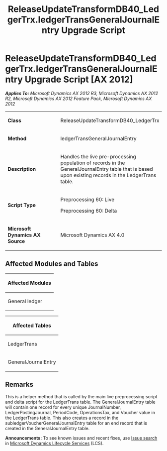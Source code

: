 ﻿---
title: ReleaseUpdateTransformDB40_LedgerTrx.ledgerTransGeneralJournalEntry Upgrade Script
TOCTitle: ReleaseUpdateTransformDB40_LedgerTrx.ledgerTransGeneralJournalEntry Upgrade Script
ms:assetid: b10828fe-cc87-5c0d-b739-ca85ec2692eb
ms:mtpsurl: https://msdn.microsoft.com/en-us/library/JJ736879(v=AX.60)
ms:contentKeyID: 49710564
ms.date: 05/18/2015
mtps_version: v=AX.60
---

# ReleaseUpdateTransformDB40\_LedgerTrx.ledgerTransGeneralJournalEntry Upgrade Script [AX 2012]


_**Applies To:** Microsoft Dynamics AX 2012 R3, Microsoft Dynamics AX 2012 R2, Microsoft Dynamics AX 2012 Feature Pack, Microsoft Dynamics AX 2012_

<table>
<colgroup>
<col style="width: 50%" />
<col style="width: 50%" />
</colgroup>
<tbody>
<tr class="odd">
<td><p><strong>Class</strong></p></td>
<td><p>ReleaseUpdateTransformDB40_LedgerTrx</p></td>
</tr>
<tr class="even">
<td><p><strong>Method</strong></p></td>
<td><p>ledgerTransGeneralJournalEntry</p></td>
</tr>
<tr class="odd">
<td><p><strong>Description</strong></p></td>
<td><p>Handles the live pre-processing population of records in the GeneralJournalEntry table that is based upon existing records in the LedgerTrans table.</p></td>
</tr>
<tr class="even">
<td><p><strong>Script Type</strong></p></td>
<td><p>Preprocessing 60: Live</p>
<p>Preprocessing 60: Delta</p></td>
</tr>
<tr class="odd">
<td><p><strong>Microsoft Dynamics AX Source</strong></p></td>
<td><p>Microsoft Dynamics AX 4.0</p></td>
</tr>
</tbody>
</table>


## Affected Modules and Tables

<table>
<colgroup>
<col style="width: 100%" />
</colgroup>
<thead>
<tr class="header">
<th><p>Affected Modules</p></th>
</tr>
</thead>
<tbody>
<tr class="odd">
<td><p>General ledger</p></td>
</tr>
</tbody>
</table>


<table>
<colgroup>
<col style="width: 100%" />
</colgroup>
<thead>
<tr class="header">
<th><p>Affected Tables</p></th>
</tr>
</thead>
<tbody>
<tr class="odd">
<td><p>LedgerTrans</p></td>
</tr>
<tr class="even">
<td><p>GeneralJournalEntry</p></td>
</tr>
</tbody>
</table>


## Remarks

This is a helper method that is called by the main live preprocessing script and delta script for the LedgerTrans table. The GeneralJournalEntry table will contain one record for every unique JournalNumber, LedgerPostingJournal, PeriodCode, OperationsTax, and Voucher value in the LedgerTrans table. This also creates a record in the subledgerVoucherGeneralJournalEntry table for an end record that is created in the GeneralJournalEntry table.

  
**Announcements:** To see known issues and recent fixes, use [Issue search](http://go.microsoft.com/fwlink/?linkid=389258) in [Microsoft Dynamics Lifecycle Services](http://go.microsoft.com/fwlink/?linkid=306505) (LCS).

